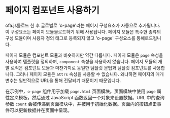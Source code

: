 <template is="exm-article">
<a href="../../publics/examples/use-page/demo.html" preview></a>
<a href="../../publics/examples/use-page/page.html" main></a>
</template>

# 페이지 컴포넌트 사용하기

ofa.js를로드 한 후 글로벌로 'o-page'라는 페이지 구성요소가 자동으로 추가됩니다. 이 구성요소는 페이지 모듈을로드하기 위해 사용됩니다. 페이지 모듈은 특수한 종류의 구성 모듈이며 사용자 정의 태그로 등록되지 않고 'o-page' 구성요소를 통해로드됩니다.

페이지 모듈은 컴포넌트 모듈과 비슷하지만 약간 다릅니다. 페이지 모듈은 `page` 속성을 사용하여 템플릿을 정의하며, `component` 속성을 사용하지 않습니다. 페이지 모듈의 개발 로직은 컴포넌트 모듈과 마찬가지로 동일한 템플릿 문법과 템플릿 컴포넌트를 사용합니다. 그러나 페이지 모듈은 `attrs` 속성을 사용할 수 없습니다. 왜냐하면 페이지의 매개변수는 일반적으로 URL을 통해 전달되기 때문이기 때문입니다.

在示例中，`o-page` 组件用于加载 `page.html` 页面模块。页面模块中使用 `page` 属性定义模板，然后通过 JavaScript 函数返回一个对象来设置数据。URL 中的查询参数 `count` 会被传递到页面模块中，并被用于初始化数据。页面内的按钮点击事件可以更新数据并在页面中呈现。
